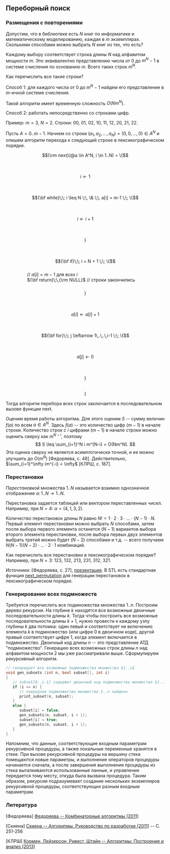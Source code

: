## Переборный поиск

### Размещения с повторениями

Допустим, что в библиотеке есть $N$ книг по информатике и математическому моделированию, каждая в $m$ экземплярах.
Сколькими способами можно выбрать $N$ книг из тех, что есть?

Каждому выбору соответствует строка длины $N$ над алфавитом мощности $m$.
Это эквивалентно представлению числа от 0 до $m^N - 1$ в системе счисления по основанию $m$. Всего таких строк $m^N$.

Как перечислить все такие строки?

Способ 1: для каждого числа от 0 до $m^N - 1$ найдем его представление в $m$-ичной системе счисления.

Такой алгоритм имеет временную сложность $O(Nm^N)$.

Способ 2: работать непосредственно со строками цифр.

Пример: $m = 3$, $N = 2$. Строки: 00, 01, 02, 10, 11, 12, 20, 21, 22.

Пусть $A = 0..m-1$.
Начнем со строки $(a_1, a_2, \ldots, a_N) = (0, 0, \ldots, 0) \in A^N$ и опишем алгоритм перехода к следующей строке в лексикографическом порядке.

$${\rm next}(@a \in A^N, i \in 1..N) = \{$$<br/>
$\qquad$ $$i \leftarrow 1$$<br/>
$\qquad$ $${\bf while}\;\; i \leq N \;\, \& \;\, a[i] = m-1 \;\; \{$$<br/>
$\qquad\qquad$ $$i \leftarrow i + 1$$<br/>
$\qquad$ $$\}$$<br/>
$\qquad$ $${\bf if}\;\; i = N + 1 \;\; \{$$<br/>
$\qquad\qquad$ // $a[i] = m-1$ для всех $i$<br/>
$\qquad\qquad$ ${\bf return}\;\,{\rm NULL}$ // строки закончились<br/>
$\qquad$ $$\}$$ <br/>
$\qquad$ $$a[i] \leftarrow a[i] + 1$$<br/>
$\qquad$ $${\bf for}\;\; j \leftarrow 1\,.\,.\,i-1 \;\; \{$$<br/>
$\qquad\qquad$ $$a[j] \leftarrow 0$$<br/>
$\qquad$ $$\}$$<br/>
$$\}$$

Тогда алгоритм перебора всех строк заключается в последовательном вызове функции next.

Оценим время работы алгоритма. Для этого оценим $S$ -- сумму величин $f(a)$ по всем $a \in A^N$. Здесь $f(a)$ -- это количество цифр $(m-1)$ в начале строки. Количество строк с $i$ цифрами $(m-1)$ в начале строки можно оценить сверху как $m^{N-i}$, поэтому
$$
S \leq \sum_{i=1}^N i m^{N-i} = O(Nm^N).
$$
Эта оценка сверху не является асимптотически точной, и ее можно улучшить до $O(m^N)$ [Федоряева, с. 48].
Действительно, $\sum_{i=1}^\infty im^{-i} < \infty$ [КЛРШ, с. 187].


### Перестановки

*Перестановкой* множества $1..N$ называется взаимно однозначное отображение $\alpha \colon 1..N \to 1..N$.

Перестановка задается таблицей или вектором переставленных чисел. Например, при $N = 4$: $\alpha = (4, 1, 3, 2)$.

Количество перестановок длины $N$ равно $N! = 1 \cdot 2 \cdot 3 \cdot \ldots \cdot (N-1) \cdot N$. Первый элемент перестановки можно выбрать $N$ способами, затем после выбора первого элемента останется $(N-1)$ вариантов выбора второго элемента перестановки, после выбора первых двух элементов выбрать третий можно будет $(N-2)$ способами и т.д. -- всего получаем $N(N-1)(N-2)\cdot\ldots\cdot 2\cdot 1$ комбинаций.

Как перечислить все перестановки в лексикографическом порядке?
Например, при $N = 3$: 123, 132, 213, 231, 312, 321.

Источники: [Федоряева, с. 27], [презентация](https://en.ppt-online.org/28993). В STL есть стандартная функция [next_permutation](https://docs.microsoft.com/ru-ru/cpp/standard-library/algorithm-functions?view=msvc-160#next_permutation) для генерации перестановок в лексикографическом порядке.


### Генерирование всех подмножеств

Требуется перечислить все подмножества множества $1..n$.
Построим дерево рекурсии. На глубине $k$ находятся все возможные двоичные последовательности длины $k$.
Тогда чтобы построить все возможные последовательности длины $k+1$, нужно провести к каждому узлу глубины $k$ два потомка:
один левый и соответствует не включению элемента $k$ в подмножество (или цифре 0 в двоичном коде), другой правый соответствует
цифре 1, когда элемент включается в подмножество. Двоичный код длины $n$ -- это представление АТД "подмножество". Генерацию всех возможных
строк длины $n$ над алфавитом мощности 2 мы уже рассматривали выше. Сформулируем рекурсивный алгоритм.

```cpp
// генерирует все возможные подмножества множества $1..i$
void gen_subsets (int n, bool subset[], int i)
{
   // subset[0..i-1] содержит двоичный код подмножества множества $1..i$
   if (i == n) {
      // очередное подмножество множества 1..n найдено
      print_subset(n, subset);
   }
   else {
      subset[i] = false;
      gen_subsets(n, subset, i + 1);
      subset[i] = true;
      gen_subsets(n, subset, i + 1);
   }
}
```

Напомним, что данные, соответствующие входным параметрам рекурсивной процедуры, а также локальные переменные
хранятся в стеке. При вызове рекурсивной процедуры на вершину стека помещаются новые параметры, и выполнение
операторов процедуры начинается сначала, а после завершения выполнения процедуры из стека выталкиваются использованные
ланные, и управление передается тому месту, откуда была вызвана процедура. Таким образом, рекурсия подразумевает
создание нескольких экземпляров рекурсивной процедуры, соответствующих разным входным параметрам.


### Литература

[Федоряева] [Федоряева -- Комбинаторные алгоритмы (2011)](https://disk.yandex.ru/i/DBgC07alC4gp9g)

[Скиена] [Скиена -- Алгоритмы. Руководство по разработке (2011)](https://disk.yandex.ru/i/OXMuS4pgrm5MBQ) -- С. 251-256

[КЛРШ] [Кормен, Лейзерсон, Ривест, Штайн -- Алгоритмы: Построение и анализ (2013)](https://disk.yandex.ru/i/3y3lloOX_yz3rA)
